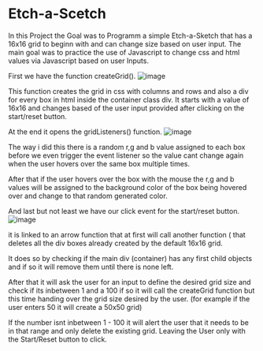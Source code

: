 # Etch-a-Scetch

In this Project the Goal was to Programm a simple Etch-a-Sketch that has a 16x16 grid to beginn with and can change size based on user input.
The main goal was to practice the use of Javascript to change css and html values via Javascript based on user Inputs.

First we have the function createGrid().
![image](https://github.com/Murc96/Etch-a-Scetch/assets/133204473/12ea2cbf-8590-4565-b810-a9cdbb33775a)

This function creates the grid in css with columns and rows and also a div for every box in html inside the container class div.
It starts with a value of 16x16 and changes based of the user input provided after clicking on the start/reset button.

At the end it opens the gridListeners() function.
![image](https://github.com/Murc96/Etch-a-Scetch/assets/133204473/69847473-3cc7-48da-99d5-e36f833d348a)

The way i did this there is a random r,g and b value assigned to each box before we even trigger the event listener so the value cant change again when the user hovers over the same box multiple times.

After that if the user hovers over the box with the mouse the r,g and b values will be assigned to the background color of the box being hovered over and change to that random generated color.

And last but not least we have our click event for the start/reset button.
![image](https://github.com/Murc96/Etch-a-Scetch/assets/133204473/7d9cbc68-8aa6-48b9-9179-93ae70313a0b)

it is linked to an arrow function that at first will call another function ( that deletes all the div boxes already created by the default 16x16 grid.

It does so by checking if the main div (container) has any first child objects and if so it will remove them until there is none left.

After that it will ask the user for an input to define the desired grid size and check if its inbetween 1 and a 100 if so it will call the createGrid function but this time handing over the grid size desired by the user.
(for example if the user enters 50 it will create a 50x50 grid)

If the number isnt inbetween 1 - 100 it will alert the user that it needs to be in that range and only delete the existing grid. Leaving the User only with the Start/Reset button to click.
